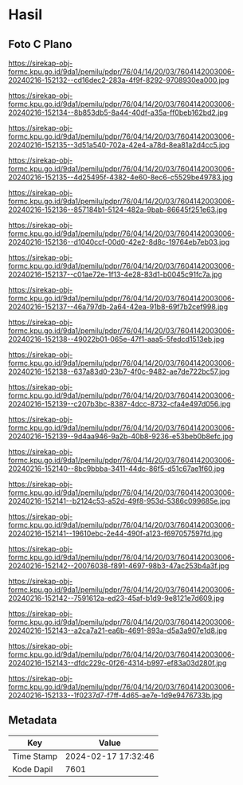 # Hasil

## Foto C Plano

https://sirekap-obj-formc.kpu.go.id/9da1/pemilu/pdpr/76/04/14/20/03/7604142003006-20240216-152132--cd16dec2-283a-4f9f-8292-9708930ea000.jpg

https://sirekap-obj-formc.kpu.go.id/9da1/pemilu/pdpr/76/04/14/20/03/7604142003006-20240216-152134--8b853db5-8a44-40df-a35a-ff0beb162bd2.jpg

https://sirekap-obj-formc.kpu.go.id/9da1/pemilu/pdpr/76/04/14/20/03/7604142003006-20240216-152135--3d51a540-702a-42e4-a78d-8ea81a2d4cc5.jpg

https://sirekap-obj-formc.kpu.go.id/9da1/pemilu/pdpr/76/04/14/20/03/7604142003006-20240216-152135--4d25495f-4382-4e60-8ec6-c5529be49783.jpg

https://sirekap-obj-formc.kpu.go.id/9da1/pemilu/pdpr/76/04/14/20/03/7604142003006-20240216-152136--857184b1-5124-482a-9bab-86645f251e63.jpg

https://sirekap-obj-formc.kpu.go.id/9da1/pemilu/pdpr/76/04/14/20/03/7604142003006-20240216-152136--d1040ccf-00d0-42e2-8d8c-19764eb7eb03.jpg

https://sirekap-obj-formc.kpu.go.id/9da1/pemilu/pdpr/76/04/14/20/03/7604142003006-20240216-152137--c01ae72e-1f13-4e28-83d1-b0045c91fc7a.jpg

https://sirekap-obj-formc.kpu.go.id/9da1/pemilu/pdpr/76/04/14/20/03/7604142003006-20240216-152137--46a797db-2a64-42ea-91b8-69f7b2cef998.jpg

https://sirekap-obj-formc.kpu.go.id/9da1/pemilu/pdpr/76/04/14/20/03/7604142003006-20240216-152138--49022b01-065e-47f1-aaa5-5fedcd1513eb.jpg

https://sirekap-obj-formc.kpu.go.id/9da1/pemilu/pdpr/76/04/14/20/03/7604142003006-20240216-152138--637a83d0-23b7-4f0c-9482-ae7de722bc57.jpg

https://sirekap-obj-formc.kpu.go.id/9da1/pemilu/pdpr/76/04/14/20/03/7604142003006-20240216-152139--c207b3bc-8387-4dcc-8732-cfa4e497d056.jpg

https://sirekap-obj-formc.kpu.go.id/9da1/pemilu/pdpr/76/04/14/20/03/7604142003006-20240216-152139--9d4aa946-9a2b-40b8-9236-e53beb0b8efc.jpg

https://sirekap-obj-formc.kpu.go.id/9da1/pemilu/pdpr/76/04/14/20/03/7604142003006-20240216-152140--8bc9bbba-3411-44dc-86f5-d51c67ae1f60.jpg

https://sirekap-obj-formc.kpu.go.id/9da1/pemilu/pdpr/76/04/14/20/03/7604142003006-20240216-152141--b2124c53-a52d-49f8-953d-5386c099685e.jpg

https://sirekap-obj-formc.kpu.go.id/9da1/pemilu/pdpr/76/04/14/20/03/7604142003006-20240216-152141--19610ebc-2e44-490f-a123-f697057597fd.jpg

https://sirekap-obj-formc.kpu.go.id/9da1/pemilu/pdpr/76/04/14/20/03/7604142003006-20240216-152142--20076038-f891-4697-98b3-47ac253b4a3f.jpg

https://sirekap-obj-formc.kpu.go.id/9da1/pemilu/pdpr/76/04/14/20/03/7604142003006-20240216-152142--7591612a-ed23-45af-b1d9-9e8121e7d609.jpg

https://sirekap-obj-formc.kpu.go.id/9da1/pemilu/pdpr/76/04/14/20/03/7604142003006-20240216-152143--a2ca7a21-ea6b-4691-893a-d5a3a907e1d8.jpg

https://sirekap-obj-formc.kpu.go.id/9da1/pemilu/pdpr/76/04/14/20/03/7604142003006-20240216-152143--dfdc229c-0f26-4314-b997-ef83a03d280f.jpg

https://sirekap-obj-formc.kpu.go.id/9da1/pemilu/pdpr/76/04/14/20/03/7604142003006-20240216-152133--1f0237d7-f7ff-4d65-ae7e-1d9e9476733b.jpg


## Metadata

| Key        | Value               |
| ---------- | ------------------- |
| Time Stamp | 2024-02-17 17:32:46 |
| Kode Dapil | 7601                |



